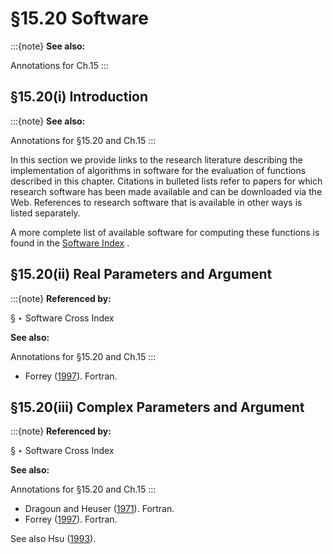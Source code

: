 # §15.20 Software

:::{note}
**See also:**

Annotations for Ch.15
:::


## §15.20(i) Introduction

:::{note}
**See also:**

Annotations for §15.20 and Ch.15
:::

In this section we provide links to the research literature describing the implementation of algorithms in software for the evaluation of functions described in this chapter. Citations in bulleted lists refer to papers for which research software has been made available and can be downloaded via the Web. References to research software that is available in other ways is listed separately.

A more complete list of available software for computing these functions is found in the [Software Index](./software/index.md) .


## §15.20(ii) Real Parameters and Argument

:::{note}
**Referenced by:**

§ ‣ Software Cross Index

**See also:**

Annotations for §15.20 and Ch.15
:::

* Forrey ([1997](./bib/F.html#bib826 "Computing the hypergeometric function")). Fortran.


## §15.20(iii) Complex Parameters and Argument

:::{note}
**Referenced by:**

§ ‣ Software Cross Index

**See also:**

Annotations for §15.20 and Ch.15
:::

* Dragoun and Heuser ([1971](./bib/D.html#bib682 "A program to calculate internal conversion coefficients for all atomic shells without screening")). Fortran.
* Forrey ([1997](./bib/F.html#bib826 "Computing the hypergeometric function")). Fortran.

See also Hsu ([1993](./bib/H.html#bib1106 "Development of a Gaussian hypergeometric function code in complex domains")).
